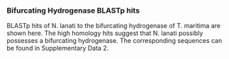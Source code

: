 ### Bifurcating Hydrogenase BLASTp hits

BLASTp hits of N. lanati to the bifurcating hydrogenase of T. maritima are shown here. 
The high homology hits suggest that N. lanati possibly possesses a bifurcating hydrogenase. 
The corresponding sequences can be found in Supplementary Data 2.

